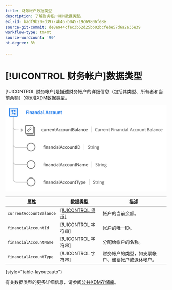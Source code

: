 ```yaml
---
title: 财务帐户数据类型
description: 了解财务帐户XDM数据类型。
exl-id: badf9b20-d397-4b46-b045-19c69806fe8e
source-git-commit: de8e944cfec3b52d25bb02bcfebe57d6a2a35e39
workflow-type: tm+mt
source-wordcount: '90'
ht-degree: 8%

---
```


# [!UICONTROL 财务帐户]数据类型

[!UICONTROL 财务帐户]是描述财务帐户的详细信息（包括其类型、所有者和当前余额）的标准XDM数据类型。

![](../images/data-types/financial-account.png)

| 属性 | 数据类型 | 描述 |
| --- | --- | --- |
| `currentAccountBalance` | [[!UICONTROL 货币]](./currency.md) | 帐户的当前余额。 |
| `financialAccountId` | [!UICONTROL 字符串] | 帐户的唯一ID。 |
| `financialAccountName` | [!UICONTROL 字符串] | 分配给帐户的名称。 |
| `financialAccountType` | [!UICONTROL 字符串] | 财务帐户的类型，如支票帐户、储蓄帐户或退休帐户。 |

{style="table-layout:auto"}

有关数据类型的更多详细信息，请参阅[公共XDM存储库](https://github.com/adobe/xdm/blob/master/docs/reference/datatypes/financial-account.schema.json)。
